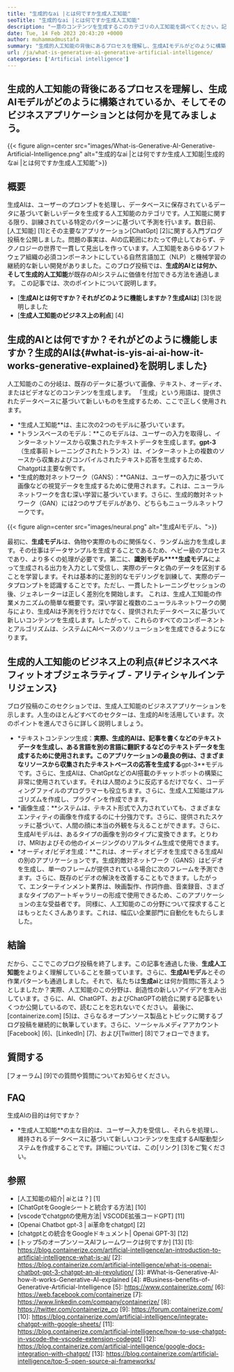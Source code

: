 ```yaml
---
title: "生成的なai |とは何ですか生成人工知能" 
seoTitle: "生成的なai |とは何ですか生成人工知能" 
description: "一意のコンテンツを生成するこのカテゴリの人工知能を調べてください。記事を始めて、答えを取得してみましょう。生成AIとは何ですか？" 
date: Tue, 14 Feb 2023 20:43:20 +0000
author: muhammadmustafa
summary: "生成的人工知能の背後にあるプロセスを理解し、生成AIモデルがどのように構築されているか、そしてそのビジネスアプリケーションとは何かを見てみましょう。" 
url: /ja/what-is-generative-ai-generative-artificial-intelligence/
categories: ['Artificial intelligence']
---
```


## 生成的人工知能の背後にあるプロセスを理解し、生成AIモデルがどのように構築されているか、そしてそのビジネスアプリケーションとは何かを見てみましょう。

{{< figure align=center src="images/What-is-Generative-AI-Generative-Artificial-Intelligence.png" alt="生成的なai |とは何ですか生成人工知能|生成的なai |とは何ですか生成人工知能">}}


## 概要
生成AIは、ユーザーのプロンプトを処理し、データベースに保存されているデータに基づいて新しいデータを生成する人工知能のカテゴリです。人工知能に関する限り、訓練されている特定のパターンに基づいて予測を行います。数日前、[人工知能] [1]とその主要なアプリケーション[ChatGpt] [2]に関する入門ブログ投稿を公開しました。問題の事実は、AIの広範囲にわたって停止しておらず、テクノロジーの世界で一貫して見出しを作っています。人工知能をあらゆるソフトウェア組織の必須コンポーネントにしている自然言語加工（NLP）と機械学習の継続的な新しい開発がありました。このブログ投稿では、******生成的AI**とは何か、そして**生成的人工知能**が既存のAIシステムに価値を付加できる方法を通過します。
この記事では、次のポイントについて説明します。
* [**生成AIとは何ですか？それがどのように機能しますか？生成AIは**] [3]を説明しました
* [**生成人工知能のビジネス上の利点**] [4]

## 生成的AIとは何ですか？それがどのように機能しますか？生成的AIは{#what-is-yis-ai-ai-how-it-works-generative-explained}を説明しました}
人工知能のこの分岐は、既存のデータに基づいて画像、テキスト、オーディオ、またはビデオなどのコンテンツを生成します。 「生成」という用語は、提供されたデータベースに基づいて新しいものを生成するため、ここで正しく使用されます。
* *生成人工知能**は、主に次の2つのモデルに基づいています。
* *トランスベースのモデル：**このモデルは、ユーザーの入力を取得し、インターネットソースから収集されたテキストデータを生成します。**gpt-3**（生成事前トレーニングされたトランス）は、インターネット上の複数のソースから収集およびコンパイルされたテキスト応答を生成するため、Chatgptは主要な例です。
* *生成的敵対ネットワーク（GANS）：**GANは、ユーザーの入力に基づいて画像などの視覚データを生成するために使用されます。これは、ニューラルネットワークを含む深い学習に基づいています。さらに、生成的敵対ネットワーク（GAN）には2つのサブモデルがあり、どちらもニューラルネットワークです。

{{< figure align=center src="images/neural.png" alt="生成AIモデル、">}}

最初に、**生成モデル**は、偽物や実際のものに関係なく、ランダム出力を生成します。その仕事はデータサンプルを生成することであるため、ヘビー級のプロセスであり、より多くの処理が必要です。第二に、**識別モデル****生成モデル**によって生成される出力を入力として受信し、実際のデータと偽のデータを区別することを学習します。それは基本的に差別的なモデリングを訓練して、実際のデータプロンプトを認識することです。ただし、一貫したトレーニングセッションの後、ジェネレーターは正しく差別化を開始します。
これは、生成人工知能の作業メカニズムの簡単な概要です。深い学習と複数のニューラルネットワークの関与により、生成AIは予測を行うだけでなく、提供されたデータベースに基づいて新しいコンテンツを生成します。したがって、これらのすべてのコンポーネントとアルゴリズムは、システムにAIベースのソリューションを生成できるようになります。

## 生成的人工知能のビジネス上の利点{#ビジネスベネフィットオブジェネラティブ - アリティシャルインテリジェンス}
ブログ投稿のこのセクションでは、生成人工知能のビジネスアプリケーションを示します。人生のほとんどすべてのセクターは、生成的AIを活用しています。次のポイントを進んでさらに詳しく説明しましょう。
* *テキストコンテンツ生成：**実際、**生成的AI**は、記事を書くなどのテキストデータを生成し、ある言語を別の言語に翻訳するなどのテキストデータを生成するために使用されます。このアプリケーションの最良の例は、さまざまなリソースから収集されたテキストベースの応答を生成する**gpt-3**モデルです。さらに、生成AIは、ChatGptなどのAI搭載のチャットボットの構築に非常に使用されています。それは人間のように反応するだけでなく、コーディングファイルのプログラマーも役立ちます。さらに、生成人工知能はアルゴリズムを作成し、プラグインを作成できます。
* *画像生成：**システムは、テキスト形式で入力されていても、さまざまなエンティティの画像を作成するのに十分強力です。さらに、提供されたスケッチに基づいて、人間の顔に本当の外観を与えることができます。さらに、生成AIモデルは、あるタイプの画像を別のタイプに変換できます。とりわけ、MRIおよびその他のイメージングのリアルタイム生成で使用できます。
* *オーディオ/ビデオ生成：**これは、オーディオビデオを生成できる生成AIの別のアプリケーションです。生成的敵対ネットワーク（GANS）はビデオを生成し、単一のフレームが提供されている場合に次のフレームを予測できます。さらに、既存のビデオの解決を改善することもできます。したがって、エンターテインメント業界は、映画製作、作詞作曲、音楽録音、さまざまなタイプのアートギャラリーの形成で使用できるため、このアプリケーションの主な受益者です。
同様に、人工知能のこの分野について探求することはもっとたくさんあります。これは、幅広い企業部門に自動化をもたらしました。

## 結論
だから、ここでこのブログ投稿を終了します。この記事を通過した後、**生成人工知能**をよりよく理解していることを願っています。さらに、**生成AIモデル**とその作業パターンも通過しました。それで、私たちは**生成ai**とは何か質問に答えようとしましたか？実際、人工知能のこの分野は、創造性の新しいアイデアを生み出しています。さらに、AI、ChatGPT、およびChatGPTの統合に関する記事をいくつか公開しているので、読むことを忘れないでください。
最後に、[containerize.com] [5]は、さらなるオープンソース製品とトピックに関するブログ投稿を継続的に執筆しています。さらに、ソーシャルメディアアカウント[Facebook] [6]、[LinkedIn] [7]、および[Twitter] [8]でフォローできます。

## 質問する
[フォーラム] [9]での質問や質問についてお知らせください。

## FAQ
生成AIの目的は何ですか？
* *生成人工知能**の主な目的は、ユーザー入力を受信し、それらを処理し、維持されるデータベースに基づいて新しいコンテンツを生成するAI駆動型システムを作成することです。詳細については、この[リンク] [3]をご覧ください。

## 参照
  * [人工知能の紹介| aiとは？] [1]
  * [ChatGptをGoogleシートと統合する方法] [10]
  * [vscodeでchatgptの使用方法| VSCODE拡張コードGPT] [11]
  * [Openai Chatbot gpt-3 | ai革命をchatgpt] [2]
  * [chatgptとの統合をGoogleドキュメント| Openai GPT-3] [12]
  * [トップ5のオープンソースAIフレームワークは何ですか] [13]
[1]: https://blog.containerize.com/artificial-intelligence/an-introduction-to-artificial-intelligence-what-is-ai/
[2]: https://blog.containerize.com/artificial-intelligence/what-is-openai-chatbot-gpt-3-chatgpt-an-ai-revolution/
[3]: #What-is-Generative-AI-how-it-works-Generative-AI-explained
[4]: #Business-benefits-of-Generative-Artificial-Intelligence
[5]: https://www.containerize.com/
[6]: https://web.facebook.com/containerize
[7]: https://www.linkedin.com/company/containerize/
[8]: https://twitter.com/containerize_co
[9]: https://forum.containerize.com/
[10]: https://blog.containerize.com/artificial-intelligence/integrate-chatgpt-with-google-sheets/
[11]: https://blog.containerize.com/artificial-intelligence/how-to-use-chatgpt-in-vscode-the-vscode-extension-codegpt/
[12]: https://blog.containerize.com/artificial-intelligence/google-docs-integration-with-chatgpt/
[13]: https://blog.containerize.com/artificial-intelligence/top-5-open-source-ai-frameworks/
